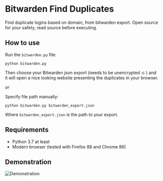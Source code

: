 # Bitwarden Find Duplicates

Find duplicate logins based on domain, from bitwarden export.
Open source for your safety, read source before executing.

## How to use

Run the `bitwarden.py` file:

```terminal
python bitwarden.py
```

Then choose your Bitwarden json export (needs to be unencrypted :c ) and it will open a nice looking website presenting the duplicates in your browser.

_or_

Specify file path manually:
```terminal
python bitwarden.py bitwarden_export.json
```
Where `bitwarden_export.json` is the path to your export.

## Requirements

- Python 3.7 at least
- Modern browser (tested with Firefox 88 and Chrome 86)

## Demonstration

![Demonstration](https://i.imgur.com/PlXPOCT.png)
